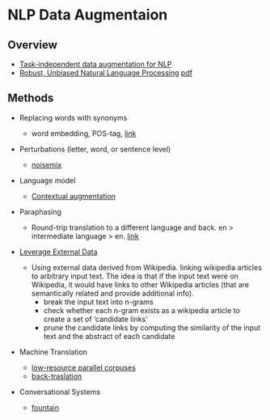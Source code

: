 # NLP Data Augmentaion

## Overview

- [Task-independent data augmentation for NLP](http://blog.aylien.com/research-directions-at-aylien-in-nlp-and-transfer-learning/)
- [Robust, Unbiased Natural Language Processing](https://drive.google.com/file/d/1JhZKKCJjIDIqZdwRL0GEUcrWxscLS87l/view) [pdf]()



## Methods

- Replacing words with synonyms
  - word embedding,  POS-tag, [link](https://github.com/KonstantinHemker/NLP-data-augmentation)

- Perturbations (letter, word, or sentence level)
  - [noisemix](https://github.com/noisemix/noisemix)

- Language model
  - [Contextual augmentation](https://github.com/pfnet-research/contextual_augmentation)

- Paraphasing
  - Round-trip translation to a different language and back. en > intermediate language > en. [link](https://github.com/PavelOstyakov/toxic/blob/master/tools/extend_dataset.py) 

- [Leverage External Data](https://forums.fast.ai/t/data-augmentation-for-nlp/229/11)
  - Using external data derived from Wikipedia. linking wikipedia articles to arbitrary input text. The idea is that if the input text were on Wikipedia, it would have links to other Wikipedia articles (that are semantically related and provide additional info).
    - break the input text into n-grams
    - check whether each n-gram exists as a wikipedia article to create a set of ‘candidate links’
    - prune the candidate links by computing the similarity of the input text and the abstract of each candidate

- Machine Translation
  - [low-resource parallel corpuses](https://github.com/fsxfreak/nlp-augment)
  - [back-traslation](https://research.fb.com/publications/understanding-back-translation-at-scale/)

- Conversational Systems
  - [fountain](https://github.com/tzano/fountain)
